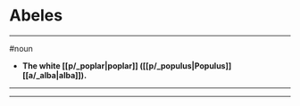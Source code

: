 # Abeles
---
#noun
- **The white [[p/_poplar|poplar]] ([[p/_populus|Populus]] [[a/_alba|alba]]).**
---
---
